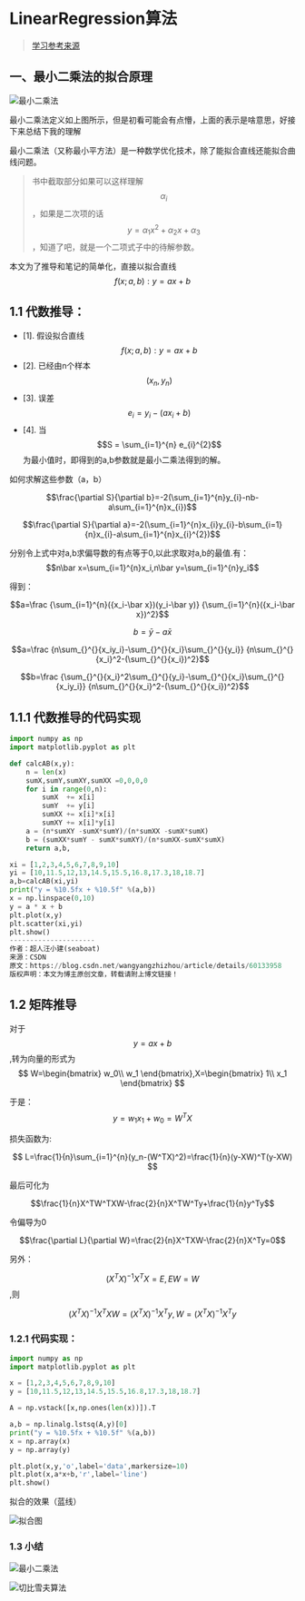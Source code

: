 # LinearRegression算法

> [学习参考来源](https://baijiahao.baidu.com/s?id=1613474944612061421&wfr=spider&for=pc)

## 一、最小二乘法的拟合原理

![最小二乘法](./image2_Algorithm/zuiXECfa_define.jpeg)

最小二乘法定义如上图所示，但是初看可能会有点懵，上面的表示是啥意思，好接下来总结下我的理解

最小二乘法（又称最小平方法）是一种数学优化技术，除了能拟合直线还能拟合曲线问题。

> 书中截取部分如果可以这样理解$$\alpha_{i}$$，如果是二次项的话$$y=\alpha_{1} x^{2}+\alpha_{2} x + \alpha_{3} $$，知道了吧，就是一个二项式子中的待解参数。


本文为了推导和笔记的简单化，直接以拟合直线 $$f(x;a,b): y=ax+b$$

## 1.1 代数推导：

- [1]. 假设拟合直线 $$f(x;a,b): y=ax+b$$
- [2]. 已经由n个样本$$(x_{n}, y_{n})$$
- [3]. 误差$$e_{i}=y_{i}-(ax_{i}+b)$$
- [4]. 当$$S = \sum_{i=1}^{n} e_{i}^{2}$$为最小值时，即得到的a,b参数就是最小二乘法得到的解。

如何求解这些参数（a，b）

$$\frac{\partial S}{\partial b}=-2(\sum_{i=1}^{n}y_{i}-nb-a\sum_{i=1}^{n}x_{i})$$

$$\frac{\partial S}{\partial a}=-2(\sum_{i=1}^{n}x_{i}y_{i}-b\sum_{i=1}{n}x_{i}-a\sum_{i=1}^{n}x_{i}^{2})$$

分别令上式中对a,b求偏导数的有点等于0,以此求取对a,b的最值.有：$$n\bar x=\sum_{i=1}^{n}x_i,n\bar y=\sum_{i=1}^{n}y_i$$

得到：

$$a=\frac {\sum_{i=1}^{n}({x_i-\bar x})(y_i-\bar y)}  {\sum_{i=1}^{n}({x_i-\bar x})^2}$$

$$b=\bar y-a\bar x$$

$$a=\frac {n\sum_{}^{}{x_iy_i}-\sum_{}^{}{x_i}\sum_{}^{}{y_i}}  {n\sum_{}^{}{x_i}^2-(\sum_{}^{}{x_i})^2}$$

$$b=\frac {\sum_{}^{}{x_i}^2\sum_{}^{}{y_i}-\sum_{}^{}{x_i}\sum_{}^{}{x_iy_i}}  {n\sum_{}^{}{x_i}^2-(\sum_{}^{}{x_i})^2}$$

## 1.1.1 代数推导的代码实现


```python
import numpy as np
import matplotlib.pyplot as plt

def calcAB(x,y):
    n = len(x)
    sumX,sumY,sumXY,sumXX =0,0,0,0
    for i in range(0,n):
        sumX  += x[i]
        sumY  += y[i]
        sumXX += x[i]*x[i]
        sumXY += x[i]*y[i]
    a = (n*sumXY -sumX*sumY)/(n*sumXX -sumX*sumX)
    b = (sumXX*sumY - sumX*sumXY)/(n*sumXX-sumX*sumX)
    return a,b,

xi = [1,2,3,4,5,6,7,8,9,10]
yi = [10,11.5,12,13,14.5,15.5,16.8,17.3,18,18.7]
a,b=calcAB(xi,yi)
print("y = %10.5fx + %10.5f" %(a,b))
x = np.linspace(0,10)
y = a * x + b
plt.plot(x,y)
plt.scatter(xi,yi)
plt.show()
--------------------- 
作者：超人汪小建(seaboat) 
来源：CSDN 
原文：https://blog.csdn.net/wangyangzhizhou/article/details/60133958 
版权声明：本文为博主原创文章，转载请附上博文链接！
```

## 1.2 矩阵推导

对于$$y=ax+b$$,转为向量的形式为
$$
W=\begin{bmatrix}
w_0\\
w_1
\end{bmatrix},X=\begin{bmatrix}
1\\
x_1
\end{bmatrix}
$$

于是：
$$y=w_1x_1+w_0=W^TX$$

损失函数为:

$$
L=\frac{1}{n}\sum_{i=1}^{n}(y_n-(W^TX)^2)=\frac{1}{n}(y-XW)^T(y-XW)
$$

最后可化为

$$\frac{1}{n}X^TW^TXW-\frac{2}{n}X^TW^Ty+\frac{1}{n}y^Ty$$

令偏导为0

$$\frac{\partial L}{\partial W}=\frac{2}{n}X^TXW-\frac{2}{n}X^Ty=0$$

另外：

$$(X^TX)^{-1}X^TX=E,EW=W$$,则

$$(X^TX)^{-1}X^TXW=(X^TX)^{-1}X^Ty,W=(X^TX)^{-1}X^Ty$$

### 1.2.1 代码实现：

```python
import numpy as np
import matplotlib.pyplot as plt

x = [1,2,3,4,5,6,7,8,9,10]
y = [10,11.5,12,13,14.5,15.5,16.8,17.3,18,18.7]

A = np.vstack([x,np.ones(len(x))]).T

a,b = np.linalg.lstsq(A,y)[0]
print("y = %10.5fx + %10.5f" %(a,b))
x = np.array(x)
y = np.array(y)

plt.plot(x,y,'o',label='data',markersize=10)
plt.plot(x,a*x+b,'r',label='line')
plt.show()
```
拟合的效果（蓝线）

![拟合图](./image2_Algorithm/ZECFa.png)


### 1.3 小结

![最小二乘法](./image2_Algorithm/zuiXECfa_1.jpeg)

![切比雪夫算法](./image2_Algorithm/zuiXECfa_1.jpeg)



